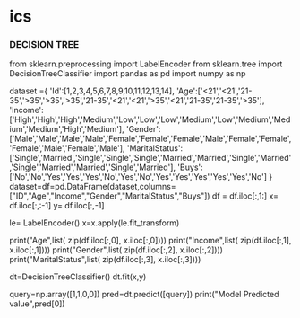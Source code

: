 # ics













### DECISION TREE

from sklearn.preprocessing import LabelEncoder
from sklearn.tree import DecisionTreeClassifier
import pandas as pd
import numpy as np

dataset ={
    'Id':[1,2,3,4,5,6,7,8,9,10,11,12,13,14],
    'Age':['<21','<21','21-35','>35','>35','>35','21-35','<21','<21','>35','<21','21-35','21-35','>35'],
    'Income':['High','High','High','Medium','Low','Low','Low','Medium','Low','Medium','Medium','Medium','High','Medium'],
    'Gender':['Male','Male','Male','Male','Female','Female','Female','Male','Female','Female','Female','Male','Female','Male'],
    'MaritalStatus':['Single','Married','Single','Single','Single','Married','Married','Single','Married','Single','Married','Married','Single','Married'],
    'Buys':['No','No','Yes','Yes','Yes','No','Yes','No','Yes','Yes','Yes','Yes','Yes','No']
}
dataset=df=pd.DataFrame(dataset,columns=["ID","Age","Income","Gender","MaritalStatus","Buys"])
df = df.iloc[:,1:]
x= df.iloc[:,:-1]
y= df.iloc[:,-1]

le= LabelEncoder()
x=x.apply(le.fit_transform)

print("Age",list( zip(df.iloc[:,0], x.iloc[:,0])))
print("Income",list( zip(df.iloc[:,1], x.iloc[:,1])))
print("Gender",list( zip(df.iloc[:,2], x.iloc[:,2])))
print("MaritalStatus",list( zip(df.iloc[:,3], x.iloc[:,3])))


dt=DecisionTreeClassifier()
dt.fit(x,y)

query=np.array([1,1,0,0])
pred=dt.predict([query])
print("Model Predicted value",pred[0])
